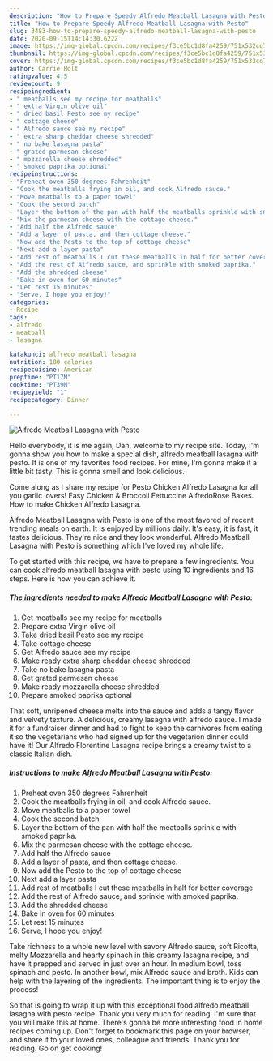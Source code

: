 ```yaml
---
description: "How to Prepare Speedy Alfredo Meatball Lasagna with Pesto"
title: "How to Prepare Speedy Alfredo Meatball Lasagna with Pesto"
slug: 3483-how-to-prepare-speedy-alfredo-meatball-lasagna-with-pesto
date: 2020-09-15T14:14:30.622Z
image: https://img-global.cpcdn.com/recipes/f3ce5bc1d8fa4259/751x532cq70/alfredo-meatball-lasagna-with-pesto-recipe-main-photo.jpg
thumbnail: https://img-global.cpcdn.com/recipes/f3ce5bc1d8fa4259/751x532cq70/alfredo-meatball-lasagna-with-pesto-recipe-main-photo.jpg
cover: https://img-global.cpcdn.com/recipes/f3ce5bc1d8fa4259/751x532cq70/alfredo-meatball-lasagna-with-pesto-recipe-main-photo.jpg
author: Carrie Holt
ratingvalue: 4.5
reviewcount: 9
recipeingredient:
- " meatballs see my recipe for meatballs"
- " extra Virgin olive oil"
- " dried basil Pesto see my recipe"
- " cottage cheese"
- " Alfredo sauce see my recipe"
- " extra sharp cheddar cheese shredded"
- " no bake lasagna pasta"
- " grated parmesan cheese"
- " mozzarella cheese shredded"
- " smoked paprika optional"
recipeinstructions:
- "Preheat oven 350 degrees Fahrenheit"
- "Cook the meatballs frying in oil, and cook Alfredo sauce."
- "Move meatballs to a paper towel"
- "Cook the second batch"
- "Layer the bottom of the pan with half the meatballs sprinkle with smoked paprika."
- "Mix the parmesan cheese with the cottage cheese."
- "Add half the Alfredo sauce"
- "Add a layer of pasta, and then cottage cheese."
- "Now add the Pesto to the top of cottage cheese"
- "Next add a layer pasta"
- "Add rest of meatballs I cut these meatballs in half for better coverage"
- "Add the rest of Alfredo sauce, and sprinkle with smoked paprika."
- "Add the shredded cheese"
- "Bake in oven for 60 minutes"
- "Let rest 15 minutes"
- "Serve, I hope you enjoy!"
categories:
- Recipe
tags:
- alfredo
- meatball
- lasagna

katakunci: alfredo meatball lasagna 
nutrition: 180 calories
recipecuisine: American
preptime: "PT17M"
cooktime: "PT39M"
recipeyield: "1"
recipecategory: Dinner

---
```



![Alfredo Meatball Lasagna with Pesto](https://img-global.cpcdn.com/recipes/f3ce5bc1d8fa4259/751x532cq70/alfredo-meatball-lasagna-with-pesto-recipe-main-photo.jpg)

Hello everybody, it is me again, Dan, welcome to my recipe site. Today, I'm gonna show you how to make a special dish, alfredo meatball lasagna with pesto. It is one of my favorites food recipes. For mine, I'm gonna make it a little bit tasty. This is gonna smell and look delicious.

Come along as I share my recipe for Pesto Chicken Alfredo Lasagna for all you garlic lovers! Easy Chicken &amp; Broccoli Fettuccine AlfredoRose Bakes. How to make Chicken Alfredo Lasagna.

Alfredo Meatball Lasagna with Pesto is one of the most favored of recent trending meals on earth. It is enjoyed by millions daily. It's easy, it is fast, it tastes delicious. They're nice and they look wonderful. Alfredo Meatball Lasagna with Pesto is something which I've loved my whole life.


To get started with this recipe, we have to prepare a few ingredients. You can cook alfredo meatball lasagna with pesto using 10 ingredients and 16 steps. Here is how you can achieve it.

<!--inarticleads1-->

##### The ingredients needed to make Alfredo Meatball Lasagna with Pesto:

1. Get  meatballs see my recipe for meatballs
1. Prepare  extra Virgin olive oil
1. Take  dried basil Pesto see my recipe
1. Take  cottage cheese
1. Get  Alfredo sauce see my recipe
1. Make ready  extra sharp cheddar cheese shredded
1. Take  no bake lasagna pasta
1. Get  grated parmesan cheese
1. Make ready  mozzarella cheese shredded
1. Prepare  smoked paprika optional


That soft, unripened cheese melts into the sauce and adds a tangy flavor and velvety texture. A delicious, creamy lasagna with alfredo sauce. I made it for a fundraiser dinner and had to fight to keep the carnivores from eating it so the vegetarians who had signed up for the vegetarion dinner could have it! Our Alfredo Florentine Lasagna recipe brings a creamy twist to a classic Italian dish. 

<!--inarticleads2-->

##### Instructions to make Alfredo Meatball Lasagna with Pesto:

1. Preheat oven 350 degrees Fahrenheit
1. Cook the meatballs frying in oil, and cook Alfredo sauce.
1. Move meatballs to a paper towel
1. Cook the second batch
1. Layer the bottom of the pan with half the meatballs sprinkle with smoked paprika.
1. Mix the parmesan cheese with the cottage cheese.
1. Add half the Alfredo sauce
1. Add a layer of pasta, and then cottage cheese.
1. Now add the Pesto to the top of cottage cheese
1. Next add a layer pasta
1. Add rest of meatballs I cut these meatballs in half for better coverage
1. Add the rest of Alfredo sauce, and sprinkle with smoked paprika.
1. Add the shredded cheese
1. Bake in oven for 60 minutes
1. Let rest 15 minutes
1. Serve, I hope you enjoy!


Take richness to a whole new level with savory Alfredo sauce, soft Ricotta, melty Mozzarella and hearty spinach in this creamy lasagna recipe, and have it prepped and served in just over an hour. In medium bowl, toss spinach and pesto. In another bowl, mix Alfredo sauce and broth. Kids can help with the layering of the ingredients. The important thing is to enjoy the process! 

So that is going to wrap it up with this exceptional food alfredo meatball lasagna with pesto recipe. Thank you very much for reading. I'm sure that you will make this at home. There's gonna be more interesting food in home recipes coming up. Don't forget to bookmark this page on your browser, and share it to your loved ones, colleague and friends. Thank you for reading. Go on get cooking!
